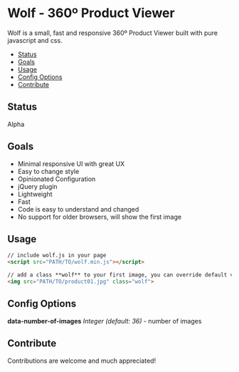 # Wolf - 360º Product Viewer

Wolf is a small, fast and responsive 360º Product Viewer built with pure javascript and css.

- [Status](#status)
- [Goals](#goals)
- [Usage](#usage)
- [Config Options](#config-options)
- [Contribute](#contribute)

## Status

Alpha

## Goals
- Minimal responsive UI with great UX
- Easy to change style
- Opinionated Configuration
- jQuery plugin
- Lightweight
- Fast
- Code is easy to understand and changed
- No support for older browsers, will show the first image

## Usage

``` html
// include wolf.js in your page
<script src="PATH/TO/wolf.min.js"></script>

// add a class **wolf** to your first image, you can override default values with the data-attribute
<img src="PATH/TO/product01.jpg" class="wolf">
```

## Config Options

**data-number-of-images**  *Integer (default: 36)* - number of images

## Contribute
Contributions are welcome and much appreciated!
